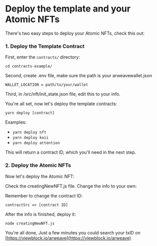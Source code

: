 # Deploy the template and your Atomic NFTs

There's two easy steps to deploy your Atomic NFTs, check this out:

### 1. Deploy the Template Contract

First, enter the `contracts/` directory:

```
cd contracts-example/

```

Second, create .env file, make sure the path is your arweavewallet.json

```
WALLET_LOCATION = path/to/your/wallet
```

Third, in /src/nft/init_state.json file, edit this to your info.

You're all set, now let's deploy the template contracts:

```
yarn deploy [contract]
```

Examples:

- `yarn deploy nft`
- `yarn deploy koii`
- `yarn deploy attention`

This will return a contract ID, which you'll need in the next step.

### 2. Deploy the Atomic NFTs

Now let's deploy the Atomic NFT:

Check the creatingNewNFT.js file. Change the info to your own:

Remember to change the contract ID:

```
contractSrc => [contract ID]

```

After the info is finished, deploy it:

```
node creatingNewNFT.js
```

You're all done, Just a few minutes you could search your txID on [https://viewblock.io/arweave](https://viewblock.io/arweave)
